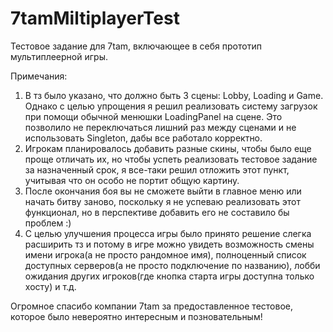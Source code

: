 # 7tamMiltiplayerTest

Тестовое задание для 7tam, включающее в себя прототип мультиплеерной игры.

Примечания:
1. В тз было указано, что должно быть 3 сцены: Lobby, Loading и Game. Однако с целью упрощения я решил реализовать систему загрузок при помощи обычной менюшки LoadingPanel на сцене. Это позволило не переключаться лишний раз между сценами и не использовать Singleton, дабы все работало корректно.
2. Игрокам планировалось добавить разные скины, чтобы было еще проще отличать их, но чтобы успеть реализовать тестовое задание за назначенный срок, я все-таки решил отложить этот пункт, учитывая что он особо не портит общую картину.
3. После окончания боя вы не сможете выйти в главное меню или начать битву заново, поскольку я не успеваю реализовать этот функционал, но в перспективе добавить его не составило бы проблем :)
4. С целью улучшения процесса игры было принято решение слегка расширить тз и потому в игре можно увидеть возможность смены имени игрока(а не просто рандомное имя), полноценный список доступных серверов(а не просто подключение по названию), лобби ожидания других игроков(где кнопка старта игры доступна только хосту) и т.д.

Огромное спасибо компании 7tam за предоставленное тестовое, которое было невероятно интересным и позновательным!
